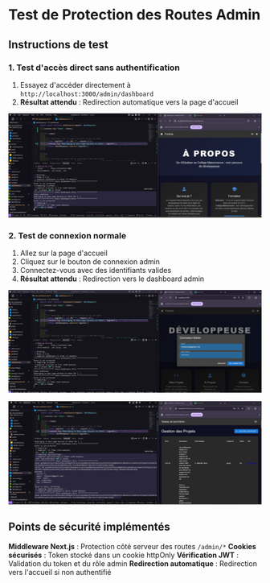 # Test de Protection des Routes Admin

## Instructions de test

### 1. Test d'accès direct sans authentification
1. Essayez d'accéder directement à `http://localhost:3000/admin/dashboard`
2. **Résultat attendu** : Redirection automatique vers la page d'accueil

![Test d'accès direct sans authentification](./public/imgs/Examen_Final/DirectRoad.png)


### 2. Test de connexion normale
1. Allez sur la page d'accueil
2. Cliquez sur le bouton de connexion admin
3. Connectez-vous avec des identifiants valides
4. **Résultat attendu** : Redirection vers le dashboard admin

![Test de connexion normale 1](./public/imgs/Examen_Final/Login.png)

![Test de connexion normale 1](./public/imgs/Examen_Final/Success.png)



## Points de sécurité implémentés

**Middleware Next.js** : Protection côté serveur des routes `/admin/*`
**Cookies sécurisés** : Token stocké dans un cookie httpOnly
**Vérification JWT** : Validation du token et du rôle admin
**Redirection automatique** : Redirection vers l'accueil si non authentifié
